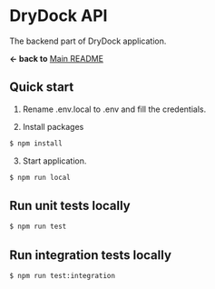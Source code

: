 # DryDock API

The backend part of DryDock application.

**← back to** [Main README](../README.md)

## Quick start 

1. Rename .env.local to .env and fill the credentials.

2. Install packages

```sh
$ npm install
```

3. Start application.

```sh
$ npm run local
```

## Run unit tests locally

```sh
$ npm run test
```

## Run integration tests locally

```sh
$ npm run test:integration
```